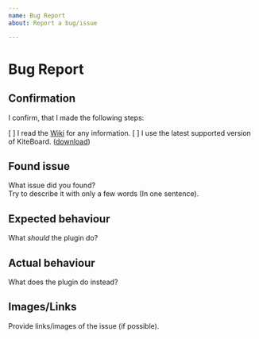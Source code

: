 ```yaml
---
name: Bug Report
about: Report a bug/issue

---
```


<!-- Those are default links that are used in the template below -->
<!-- DON'T TOUCH THEM -->
[Wiki]: https://github.com/Niall7459/KiteBoard-Documentation/wiki
[download]: https://www.spigotmc.org/resources/13694/

# Bug Report

## Confirmation
I confirm, that I made the following steps:

<!-- Replace the [ ] with [X] to "check" them -->
[ ] I read the [Wiki] for any information.
[ ] I use the latest supported version of KiteBoard. ([download])

## Found issue
What issue did you found?  
Try to describe it with only a few words (In one sentence).


## Expected behaviour
What *should* the plugin do?


## Actual behaviour
What does the plugin do instead?


## Images/Links
Provide links/images of the issue (if possible).

<!-- Link: [Text](link) -->
<!-- Image: ![text](image-link) -->
<!-- You can also copy the image to your clipboard and Ctrl + V it here! -->
